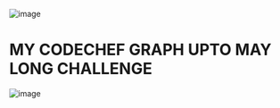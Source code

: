 ![image](https://user-images.githubusercontent.com/62868878/104332501-41696600-5516-11eb-8cbe-ee755e31a01c.png)

# MY CODECHEF GRAPH UPTO MAY LONG CHALLENGE
![image](https://user-images.githubusercontent.com/62868878/119481611-8927b600-bd70-11eb-92ed-c7a50d3e63e2.png)
